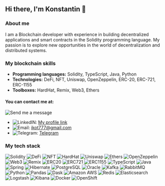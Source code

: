 ## Hi there, I'm Konstantin  👋

### About me
I am a Blockchain developer with experience in building decentralized applications and smart contracts in the Solidity programming language.
My passion is to explore new opportunities in the world of decentralization and distributed systems.

### My blockchain skills
- **Programming languages:** Solidity, TypeScript, Java, Python
- **Technologies:** DeFi, NFT, Uniswap, OpenZeppelin, ERC-20, ERC-721, ERC-1155
- **Toolboxes:** HardHat, Remix, Web3, Ethers

#### You can contact me at:
![Send me a message](https://img.shields.io/badge/just%20send%20me%20a%20message-7cfc00)
- ![LinkedIN](https://img.shields.io/badge/LinkedIn-1560bd?style=flat&logo=linkedin): [My profile link](https://www.linkedin.com/in/константин-ковалёв-2aa153235/)
- ![Email](https://img.shields.io/badge/-Email-ffffff?style=flat&logo=gmail): ikot777@gmail.com
- ![Telegram](https://img.shields.io/badge/-Telegram-ffffff?style=flat&logo=telegram): [Telegram](https://t.me/kot2271)

### My tech stack
![Solidity](https://img.shields.io/badge/-Solidity-8547c2?style=plastic&logo=solidity)
![DeFi](https://img.shields.io/badge/-DeFi-1560bd?style=plastic&logo=chainlink)
![NFT](https://img.shields.io/badge/-NFT-99ffdd?style=plastic&logo=chainguard)
![HardHat](https://img.shields.io/badge/-HardHat-ffff00?style=plastic&logo=hardhat)
![Uniswap](https://img.shields.io/badge/-Uniswap-ff8fa2?style=plastic&logo=crystal)
![Ethers](https://img.shields.io/badge/-Ethers-c8a2c8?style=plastic&logo=ethereum)
![OpenZeppelin](https://img.shields.io/badge/-OpenZeppelin-e6e6fa?style=plastic&logo=openzeppelin)
![Web3](https://img.shields.io/badge/-Web3-2ECCAA?style=plastic&logo=web3dotjs)
![Remix](https://img.shields.io/badge/-Remix-0047ab?style=plastic&logo=ethereum)
![ERC20](https://img.shields.io/badge/-ERC20-082567?style=plastic&logo=ethereum)
![ERC721](https://img.shields.io/badge/-ERC721-e32636?style=plastic&logo=ethereum)
![ERC1155](https://img.shields.io/badge/-ERC1155-ff00ff?style=plastic&logo=ethereum)
![TypeScript](https://img.shields.io/badge/-TypeScript-bbd0f7?style=plastic&logo=typescript)
![Java](https://img.shields.io/badge/-Java-ffffff?style=plastic&logo=openjdk)
![Spring](https://img.shields.io/badge/-Spring-f2f3f4?style=plastic&logo=spring)
![Hibernate](https://img.shields.io/badge/-Hibernate-ffd700?style=plastic&logo=hibernate)
![PostgreSQL](https://img.shields.io/badge/-PostgreSQL-dbe3ff?style=plastic&logo=postgresql)
![Oracle](https://img.shields.io/badge/-Oracle-d0003b?style=plastic&logo=oracle)
![Kafka](https://img.shields.io/badge/-Kafka-3b444b?style=plastic&logo=apachekafka)
![RabbitMQ](https://img.shields.io/badge/-RabbitMQ-f5f5dc?style=plastic&logo=rabbitmq)
![Python](https://img.shields.io/badge/-Python-fbec5d?style=plastic&logo=python)
![Pandas](https://img.shields.io/badge/-Pandas-c02abb?style=plastic&logo=pandas)
![Dask](https://img.shields.io/badge/-Dask-fdf6ed?style=plastic&logo=dask)
![Amazon AWS](https://img.shields.io/badge/-Amazon_AWS-e34234?style=plastic&logo=amazonaws)
![Redis](https://img.shields.io/badge/-Redis-faf0be?style=plastic&logo=redis)
![Elasticsearch](https://img.shields.io/badge/-Elasticsearch-9bf3cf?style=plastic&logo=elasticsearch)
![Logstash](https://img.shields.io/badge/-Logstash-525151?style=plastic&logo=logstash)
![Kibana](https://img.shields.io/badge/-Kibana-daa520?style=plastic&logo=kibana)
![Docker](https://img.shields.io/badge/-Docker-fff5ee?style=plastic&logo=docker)
![OpenShift](https://img.shields.io/badge/-OpenShift-ff033e?style=plastic&logo=redhatopenshift)


<!--
**kot2271/kot2271** is a ✨ _special_ ✨ repository because its `README.md` (this file) appears on your GitHub profile.

Here are some ideas to get you started:

- 🔭 I’m currently working on ...
- 🌱 I’m currently learning ...
- 👯 I’m looking to collaborate on ...
- 🤔 I’m looking for help with ...
- 💬 Ask me about ...
- 📫 How to reach me: ...
- 😄 Pronouns: ...
- ⚡ Fun fact: ...
-->
